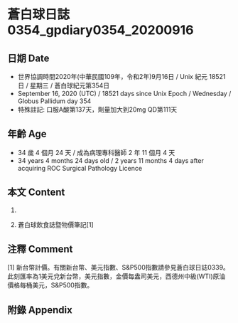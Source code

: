 [_metadata_:encoding]: - "utf-8"
[_metadata_:language]: - "zh-Hant-TW"
[_metadata_:fileformat]: - "markdown"
[_metadata_:MIME_type]: - "text/plain"
[_metadata_:markdown_version]: - "commonmark version 0.29"
[_metadata_:markdown_spec]: - "https://spec.commonmark.org/0.29/"

# 蒼白球日誌0354_gpdiary0354_20200916 #

## 日期 Date ##

* 世界協調時間2020年(中華民國109年，令和2年)9月16日 / Unix 紀元 18521 日 / 星期三 / 蒼白球紀元第354日
* September 16, 2020 (UTC) / 18521 days since Unix Epoch / Wednesday / Globus Pallidum day 354
* 特殊註記: 口服A酸第137天，劑量加大到20mg QD第111天

## 年齡 Age ##

* 34 歲 4 個月 24 天 / 成為病理專科醫師 2 年 11 個月 4 天
* 34 years 4 months 24 days old / 2 years 11 months 4 days after acquiring ROC Surgical Pathology Licence

## 本文 Content ##

1. 

    
2. 蒼白球飲食誌暨物價筆記[1]

    

## 注釋 Comment ##

[1] 新台幣計價。有關新台幣、美元指數、S&P500指數請參見蒼白球日誌0339。此刻匯率為1美元兌新台幣，美元指數，金價每盎司美元，西德州中級(WTI)原油價格每桶美元，S&P500指數。



## 附錄 Appendix ##

